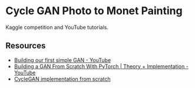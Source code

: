 # Cycle GAN Photo to Monet Painting

Kaggle competition and YouTube tutorials.

## Resources
- [Building our first simple GAN - YouTube](https://www.youtube.com/watch?v=OljTVUVzPpM)
- [Building a GAN From Scratch With PyTorch | Theory + Implementation - YouTube](https://www.youtube.com/watch?v=_pIMdDWK5sc)
- [CycleGAN implementation from scratch](https://www.youtube.com/watch?v=4LktBHGCNfw&t=679s)